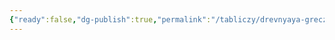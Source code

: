 ```yaml
---
{"ready":false,"dg-publish":true,"permalink":"/tabliczy/drevnyaya-grecziya/eoss-s-telom-memnona/","dgPassFrontmatter":true}
---
```



